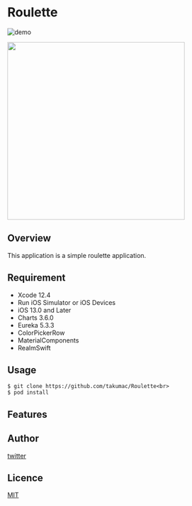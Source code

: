 # Roulette

![demo](https://raw.github.com/wiki/takumac/Roulette/images/add_item.gif)

<img src="https://raw.github.com/wiki/takumac/Roulette/images/add_item.gif" width="400">

## Overview
This application is a simple roulette application.

## Requirement
- Xcode 12.4
- Run iOS Simulator or iOS Devices
- iOS 13.0 and Later
- Charts 3.6.0
- Eureka 5.3.3
- ColorPickerRow
- MaterialComponents
- RealmSwift

## Usage
```
$ git clone https://github.com/takumac/Roulette<br>
$ pod install
```

## Features

## Author
[twitter](https://twitter.com/sake_enenen)

## Licence
[MIT](https://......)
